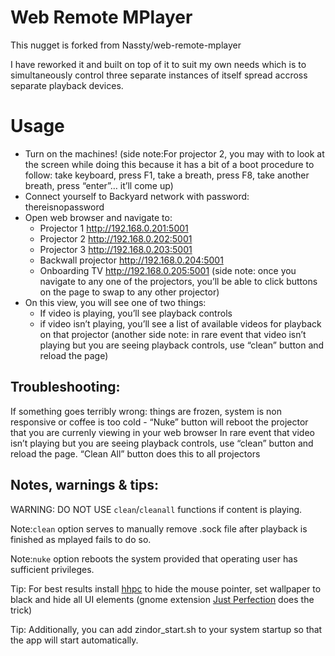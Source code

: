# Web Remote MPlayer

This nugget is forked from Nassty/web-remote-mplayer

I have reworked it and built on top of it to suit my own needs which is to simultaneously control three separate instances of itself spread accross separate playback devices. 

# Usage
* Turn on the machines! (side note:For projector 2, you may with to look at the screen while doing this because it has a bit of a boot procedure to follow: take keyboard, press F1, take a breath, press F8, take another breath, press “enter”… it’ll come up)
* Connect yourself to Backyard network with password: thereisnopassword
* Open web browser and navigate to:
    * Projector 1 http://192.168.0.201:5001
    * Projector 2 http://192.168.0.202:5001
    * Projector 3 http://192.168.0.203:5001
    * Backwall projector http://192.168.0.204:5001
    * Onboarding TV http://192.168.0.205:5001
(side note: once you navigate to any one of the projectors, you’ll be able to click buttons on the page to swap to any other projector)
* On this view, you will see one of two things:
    * If video is playing, you’ll see playback controls
    * if video isn’t playing, you’ll see a list of available videos for playback on that projector
(another side note: in rare event that video isn’t playing but you are seeing playback controls, use “clean” button and reload the page)
## Troubleshooting:
If something goes terribly wrong: things are frozen, system is non responsive or coffee is too cold - “Nuke” button will reboot the projector that you are currenly viewing in your web browser
In rare event that video isn’t playing but you are seeing playback controls, use “clean” button and reload the page. “Clean All” button does this to all projectors

## Notes, warnings & tips:
WARNING: DO NOT USE `clean`/`cleanall` functions if content is playing.

Note:`clean` option serves to manually remove .sock file after playback is finished as mplayed fails to do so. 

Note:`nuke` option reboots the system provided that operating user has sufficient privileges. 

Tip: For best results install [hhpc](https://github.com/Aktau/hhpc) to hide the mouse pointer, set wallpaper to black and hide all UI elements (gnome extension [Just Perfection](https://extensions.gnome.org/extension/3843/just-perfection/) does the trick)

Tip: Additionally, you can add zindor_start.sh to your system startup so that the app will start automatically. 
